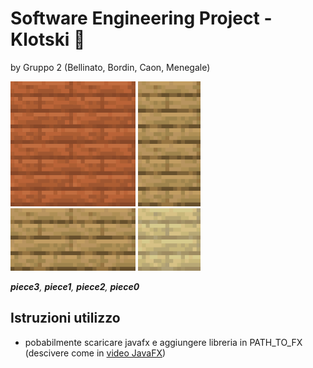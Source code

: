 # Software Engineering Project - Klotski 🧩
by Gruppo 2 (Bellinato, Bordin, Caon, Menegale)

![piece3](src/main/resources/com/media/img/piece3.png) ![piece1](src/main/resources/com/media/img/piece1.png) ![piece2](src/main/resources/com/media/img/piece2.png) ![piece0](src/main/resources/com/media/img/piece0.png)

_**piece3**, **piece1**, **piece2**, **piece0**_ 


## Istruzioni utilizzo
* pobabilmente scaricare javafx e aggiungere libreria in PATH_TO_FX (descivere come in [video JavaFX](https://www.youtube.com/watch?v=9XJicRt_FaI&t=2831s))
